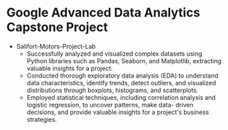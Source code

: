 # Google Advanced Data Analytics Capstone Project


- Salifort-Motors-Project-Lab
  -  Successfully analyzed and visualized complex datasets using Python libraries such as Pandas, Seaborn, and
Matplotlib, extracting valuable insights for a project.
  - Conducted thorough exploratory data analysis (EDA) to understand data characteristics, identify trends, detect
outliers, and visualized distributions through boxplots, histograms, and scatterplots.
  - Employed statistical techniques, including correlation analysis and logistic regression, to uncover patterns, make data-
driven decisions, and provide valuable insights for a project's business strategies.
